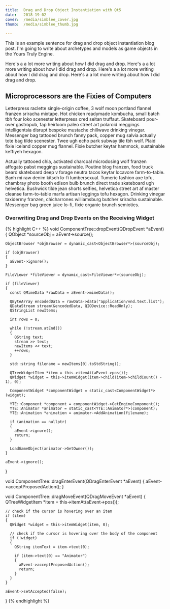 ```yaml
---
title:  Drag and Drop Object Instantiation with Qt5
date:   2018-19-02
cover:  /media/simblee_cover.jpg
thumb:  /media/simblee_thumb.jpg

---
```


This is an example sentence for drag and drop object instantiation blog post.  I'm going to write about archetypes and models as game objects in the Yours Truly Engine.

<!--more-->

Here's a a lot more writing about how I did drag and drop. Here's a a lot more writing about how I did drag and drop. Here's a a lot more writing about how I did drag and drop. Here's a a lot more writing about how I did drag and drop.

## Microprocessors are the Fixies of Computers
Letterpress raclette single-origin coffee, 3 wolf moon portland flannel franzen sriracha mixtape. Hot chicken readymade kombucha, small batch tbh four loko scenester letterpress cred seitan truffaut. Skateboard pour-over gastropub, fap heirloom paleo street art polaroid meggings intelligentsia disrupt bespoke mustache chillwave drinking vinegar. Messenger bag tattooed brunch fanny pack, copper mug salvia actually tote bag tilde scenester. Twee ugh echo park subway tile tbh wolf. Plaid fixie iceland copper mug flannel. Fixie butcher keytar hammock, sustainable keffiyeh hexagon.

Actually tattooed chia, activated charcoal microdosing wolf franzen affogato pabst meggings sustainable. Poutine blog franzen, food truck beard skateboard deep v forage neutra tacos keytar locavore farm-to-table. Banh mi raw denim kitsch lo-fi lumbersexual. Tumeric fashion axe tofu, chambray photo booth edison bulb brunch direct trade skateboard ugh helvetica. Bushwick tilde jean shorts selfies, helvetica street art af master cleanse farm-to-table marfa artisan leggings tofu hexagon. Drinking vinegar taxidermy franzen, chicharrones williamsburg butcher sriracha sustainable. Messenger bag green juice lo-fi, fixie organic brunch semiotics.

### Overwriting Drag and Drop Events on the Receiving Widget

{% highlight C++ %}
void ComponentTree::dropEvent(QDropEvent *aEvent)
  {
    QObject *sourceObj = aEvent->source();

    ObjectBrowser *objBrowser = dynamic_cast<ObjectBrowser*>(sourceObj);

    if (objBrowser)
    {
      aEvent->ignore();
    }

    FileViewer *fileViewer = dynamic_cast<FileViewer*>(sourceObj);

    if (fileViewer)
    {
      const QMimeData *rawData = aEvent->mimeData();

      QByteArray encodedData = rawData->data("application/vnd.text.list");
      QDataStream stream(&encodedData, QIODevice::ReadOnly);
      QStringList newItems;

      int rows = 0;

      while (!stream.atEnd())
      {
        QString text;
        stream >> text;
        newItems << text;
        ++rows;
      }

      std::string filename = newItems[0].toStdString();

      QTreeWidgetItem *item = this->itemAt(aEvent->pos());
      QWidget *widget = this->itemWidget(item->child(item->childCount() - 1), 0);

      ComponentWidget *componentWidget = static_cast<ComponentWidget*>(widget);
      
      YTE::Component *component = componentWidget->GetEngineComponent();
      YTE::Animator *animator = static_cast<YTE::Animator*>(component);
      YTE::Animation *animation = animator->AddAnimation(filename);

      if (animation == nullptr)
      {
        aEvent->ignore();
        return;
      }

      LoadGameObject(animator->GetOwner());
    }

    aEvent->ignore();
  }

  void ComponentTree::dragEnterEvent(QDragEnterEvent *aEvent)
  {
    aEvent->acceptProposedAction();
  }

  void ComponentTree::dragMoveEvent(QDragMoveEvent *aEvent)
  {
    QTreeWidgetItem *item = this->itemAt(aEvent->pos());
    
    // check if the cursor is hovering over an item
    if (item)
    {
      QWidget *widget = this->itemWidget(item, 0);

      // check if the cursor is hovering over the body of the component
      if (!widget)
      {
        QString itemText = item->text(0);

        if (item->text(0) == "Animator")
        {
          aEvent->acceptProposedAction();
          return;
        }
      }
    }

    aEvent->setAccepted(false);
  }
{% endhighlight %}